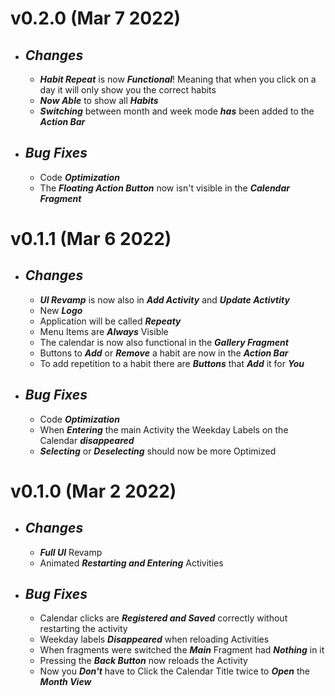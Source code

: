 # v0.2.0 (Mar 7 2022)
   - ## **_Changes_**
     - **_Habit Repeat_** is now **_Functional_**! Meaning that when you click on a day it will only show you the correct habits
     - **_Now Able_** to show all **_Habits_**
     - **_Switching_** between month and week mode **_has_** been added to the **_Action Bar_**

  - ## **_Bug Fixes_**
     - Code **_Optimization_**
     - The **_Floating Action Button_** now isn't visible in the **_Calendar Fragment_**
# v0.1.1 (Mar 6 2022)
   - ## **_Changes_**
     - **_UI Revamp_** is now also in **_Add Activity_** and **_Update Activtity_**
     - New **_Logo_**
     - Application will be called **_Repeaty_**
     - Menu Items are **_Always_** Visible
     - The calendar is now also functional in the **_Gallery Fragment_**
     - Buttons to **_Add_** or **_Remove_** a habit are now in the **_Action Bar_**
     - To add repetition to a habit there are **_Buttons_** that **_Add_** it for **_You_**

  - ## **_Bug Fixes_**
     - Code **_Optimization_**
     - When **_Entering_** the main Activity the Weekday Labels on the Calendar **_disappeared_**
     - **_Selecting_** or **_Deselecting_** should now be more Optimized

# v0.1.0 (Mar 2 2022)
   - ## **_Changes_**
     - **_Full UI_** Revamp
     - Animated **_Restarting and Entering_** Activities

  - ## **_Bug Fixes_**
     - Calendar clicks are **_Registered and Saved_** correctly without restarting the activity
     - Weekday labels **_Disappeared_** when reloading Activities
     - When fragments were switched the **_Main_** Fragment had **_Nothing_** in it
     - Pressing the **_Back Button_** now reloads the Activity
     - Now you **_Don't_** have to Click the Calendar Title twice to **_Open_** the **_Month View_**
